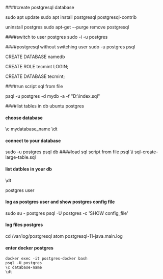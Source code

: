 ####create postgresql database

sudo apt update
sudo apt install postgresql postgresql-contrib

uninstall postgres
sudo apt-get --purge remove postgresql


####switch to user postgres
sudo -i -u postgres

####postgresql without switching user
sudo -u postgres psql

CREATE DATABASE namedb

CREATE ROLE tecmint LOGIN;

CREATE DATABASE tecmint;

####run script sql from file

psql -u postgres -d mydb -a -f "D:\index.sql"

####list tables in db ubuntu postgres
####  choose database
  \c mydatabase_name
  \dt

#### connect to your database
  sudo -u postgres psql db
####load sql script from file
  psql \i sql-create-large-table.sql
#### list datbles in your db
  \dt

postgres user

#### log as postgres user and show postgres config file
sudo su - postgres
  psql -U postgres -c 'SHOW config_file'

 #### log files postgres
  cd /var/log/postgresql
  atom postgresql-11-java.main.log

#### enter docker postgres

    docker exec -it postgres-docker bash
    psql -U postgres
    \c database-name
    \dt
    